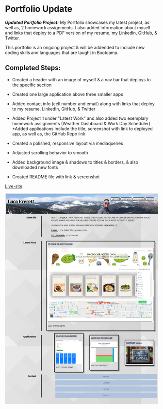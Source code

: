 # Portfolio Update


***Updated Portfolio Project:*** My Portfolio showcases my latest project, as well as, 2 homework assignments. I also added information about myself and links that deploy to a PDF version of my resume, my LinkedIn, GitHub, & Twitter. 

This portfolio is an ongoing project & will be addended to include new coding skills and languages that are taught in Bootcamp.

## Completed Steps:

* Created a header with an image of myself & a nav bar that deploys to the specific section
* Created one large application above three smaller apps
* Added contact info (cell number and email) along with links that deploy to my resume, LinkedIn, GitHub, & Twitter
* Added Project 1 under "Latest Work" and also added two exemplary homework assignments (Weather Dashboard & Work Day Scheduler)
*Added applications include the title, screenshot with link to deployed app, as well as, the GitHub Repo link
* Created a polished, responsive layout via mediaqueries
* Adjusted scrolling behavior to smooth
* Added background image & shadows to titles & borders, & also downloaded new fonts

* Created README file with link & screenshot

[Live-site](https://human-exp11.github.io/portfolio/)

![screenshot](./git-images/fixed_final.png)






